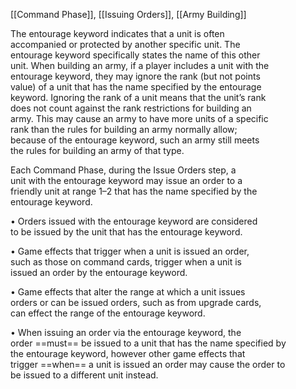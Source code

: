 [[Command Phase]], [[Issuing Orders]], [[Army Building]]

The entourage keyword indicates that a unit is often  
accompanied or protected by another specific unit. The  
entourage keyword specifically states the name of this other  
unit. When building an army, if a player includes a unit with the  
entourage keyword, they may ignore the rank (but not points  
value) of a unit that has the name specified by the entourage  
keyword. Ignoring the rank of a unit means that the unit’s rank  
does not count against the rank restrictions for building an  
army. This may cause an army to have more units of a specific  
rank than the rules for building an army normally allow;  
because of the entourage keyword, such an army still meets  
the rules for building an army of that type.  

Each Command Phase, during the Issue Orders step, a  
unit with the entourage keyword may issue an order to a  
friendly unit at range 1–2 that has the name specified by the  
entourage keyword.  

• Orders issued with the entourage keyword are considered  
to be issued by the unit that has the entourage keyword.

• Game effects that trigger when a unit is issued an order,  
such as those on command cards, trigger when a unit is  
issued an order by the entourage keyword.  

• Game effects that alter the range at which a unit issues  
orders or can be issued orders, such as from upgrade cards,  
can effect the range of the entourage keyword.  

• When issuing an order via the entourage keyword, the  
order ==must== be issued to a unit that has the name specified by  
the entourage keyword, however other game effects that  
trigger ==when== a unit is issued an order may cause the order to  
be issued to a different unit instead.  

